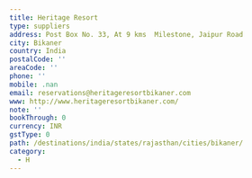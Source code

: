 ```yaml
---
title: Heritage Resort
type: suppliers
address: Post Box No. 33, At 9 kms  Milestone, Jaipur Road
city: Bikaner
country: India
postalCode: ''
areaCode: ''
phone: ''
mobile: .nan
email: reservations@heritageresortbikaner.com
www: http://www.heritageresortbikaner.com/
note: ''
bookThrough: 0
currency: INR
gstType: 0
path: /destinations/india/states/rajasthan/cities/bikaner/
category:
  - H
---
```


